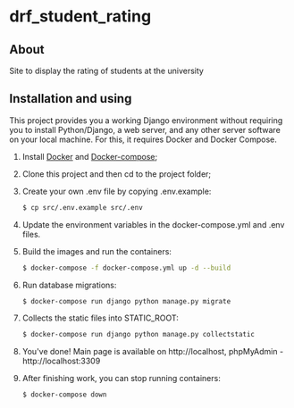 # drf_student_rating

## About

Site to display the rating of students at the university

## Installation and using

This project provides you a working Django environment without requiring you to install Python/Django, a web server, and any other server software on your local machine. For this, it requires Docker and Docker Compose.

1. Install [Docker](https://docs.docker.com/engine/installation/) and [Docker-compose](https://docs.docker.com/compose/install/);

2. Clone this project and then cd to the project folder;

3. Create your own .env file by copying .env.example:
    ```sh
    $ cp src/.env.example src/.env
    ```

4. Update the environment variables in the docker-compose.yml and .env files.

5. Build the images and run the containers:
     ```sh
    $ docker-compose -f docker-compose.yml up -d --build
    ```
   
6. Run database migrations:
    ```sh
    $ docker-compose run django python manage.py migrate
    ```

7. Collects the static files into STATIC_ROOT:
    ```sh
    $ docker-compose run django python manage.py collectstatic
    ```

8. You've done! Main page is available on http://localhost, phpMyAdmin - http://localhost:3309

9. After finishing work, you can stop running containers:
    ```sh
    $ docker-compose down
    ```
